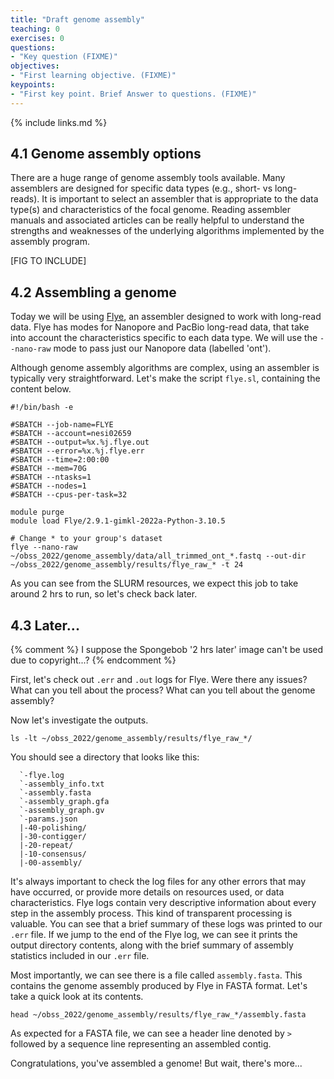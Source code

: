 ```yaml
---
title: "Draft genome assembly"
teaching: 0
exercises: 0
questions:
- "Key question (FIXME)"
objectives:
- "First learning objective. (FIXME)"
keypoints:
- "First key point. Brief Answer to questions. (FIXME)"
---
```


{% include links.md %}

## 4.1 Genome assembly options

There are a huge range of genome assembly tools available. Many assemblers are designed for specific data types (e.g., short- vs long-reads). It is important to select an assembler that is appropriate to the data type(s) and characteristics of the focal genome. Reading assembler manuals and associated articles can be really helpful to understand the strengths and weaknesses of the underlying algorithms implemented by the assembly program.

[FIG TO INCLUDE]

## 4.2 Assembling a genome

Today we will be using [Flye](https://github.com/fenderglass/Flye), an assembler designed to work with long-read data. Flye has modes for Nanopore and PacBio long-read data, that take into account the characteristics specific to each data type. We will use the `--nano-raw` mode to pass just our Nanopore data (labelled 'ont'). 

Although genome assembly algorithms are complex, using an assembler is typically very straightforward. Let's make the script `flye.sl`, containing the content below.

```
#!/bin/bash -e

#SBATCH --job-name=FLYE
#SBATCH --account=nesi02659
#SBATCH --output=%x.%j.flye.out
#SBATCH --error=%x.%j.flye.err
#SBATCH --time=2:00:00
#SBATCH --mem=70G
#SBATCH --ntasks=1
#SBATCH --nodes=1
#SBATCH --cpus-per-task=32 

module purge
module load Flye/2.9.1-gimkl-2022a-Python-3.10.5

# Change * to your group's dataset
flye --nano-raw ~/obss_2022/genome_assembly/data/all_trimmed_ont_*.fastq --out-dir ~/obss_2022/genome_assembly/results/flye_raw_* -t 24
```

As you can see from the SLURM resources, we expect this job to take around 2 hrs to run, so let's check back later.

## 4.3 Later...
{% comment %} I suppose the Spongebob '2 hrs later' image can't be used due to copyright...? {% endcomment %}

First, let's check out `.err` and `.out` logs for Flye. Were there any issues? What can you tell about the process? What can you tell about the genome assembly? 

Now let's investigate the outputs.

```
ls -lt ~/obss_2022/genome_assembly/results/flye_raw_*/
```

You should see a directory that looks like this:
```
  `-flye.log
  `-assembly_info.txt
  `-assembly.fasta
  `-assembly_graph.gfa
  `-assembly_graph.gv
  `-params.json
  |-40-polishing/
  |-30-contigger/
  |-20-repeat/
  |-10-consensus/
  |-00-assembly/    
```

It's always important to check the log files for any other errors that may have occurred, or provide more details on resources used, or data characteristics. Flye logs contain very descriptive information about every step in the assembly process. This kind of transparent processing is valuable. You can see that a brief summary of these logs was printed to our `.err` file. If we jump to the end of the Flye log, we can see it prints the output directory contents, along with the brief summary of assembly statistics included in our `.err` file. 

Most importantly, we can see there is a file called `assembly.fasta`. This contains the genome assembly produced by Flye in FASTA format. Let's take a quick look at its contents.

```
head ~/obss_2022/genome_assembly/results/flye_raw_*/assembly.fasta
```

As expected for a FASTA file, we can see a header line denoted by `>` followed by a sequence line representing an assembled contig.

Congratulations, you've assembled a genome! But wait, there's more...
